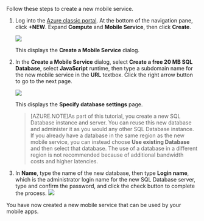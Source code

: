 

Follow these steps to create a new mobile service.

1.  Log into the [Azure classic portal](https://manage.windowsazure.com/). At the bottom of the navigation pane, click **+NEW**. Expand **Compute** and **Mobile Service**, then click **Create**.

    ![](./media/mobile-services-create-new-service/mobile-create.png)

    This displays the **Create a Mobile Service** dialog.

2.  In the **Create a Mobile Service** dialog, select **Create a free 20 MB SQL Database**, select **JavaScript** runtime, then type a subdomain name for the new mobile service in the **URL** textbox. Click the right arrow button to go to the next page.

    ![](./media/mobile-services-create-new-service/mobile-create-page1.png)

    This displays the **Specify database settings** page.
    
    >[AZURE.NOTE]As part of this tutorial, you create a new SQL Database instance and server. You can reuse this new database and administer it as you would any other SQL Database instance. If you already have a database in the same region as the new mobile service, you can instead choose **Use existing Database** and then select that database. The use of a database in a different region is not recommended because of additional bandwidth costs and higher latencies.

3.  In **Name**, type the name of the new database, then type **Login name**, which is the administrator login name for the new SQL Database server, type and confirm the password, and click the check button to complete the process.
    ![](./media/mobile-services-create-new-service/mobile-create-page2.png)

You have now created a new mobile service that can be used by your mobile apps.



